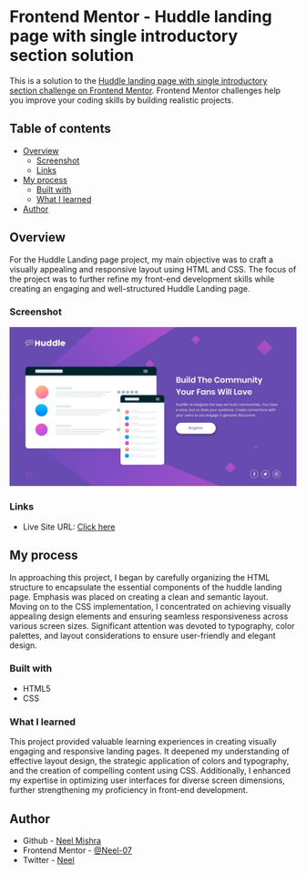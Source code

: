 # Frontend Mentor - Huddle landing page with single introductory section solution

This is a solution to the [Huddle landing page with single introductory section challenge on Frontend Mentor](https://www.frontendmentor.io/challenges/huddle-landing-page-with-a-single-introductory-section-B_2Wvxgi0). Frontend Mentor challenges help you improve your coding skills by building realistic projects. 

## Table of contents

- [Overview](#overview)
  - [Screenshot](#screenshot)
  - [Links](#links)
- [My process](#my-process)
  - [Built with](#built-with)
  - [What I learned](#what-i-learned)
- [Author](#author)


## Overview
For the Huddle Landing page project, my main objective was to craft a visually appealing and responsive layout using HTML and CSS. The focus of the project was to further refine my front-end development skills while creating an engaging and well-structured Huddle Landing page.
  
### Screenshot

![](./huddle-landing-page-with-single-introductory-section-master/design/desktop-design.jpg)

### Links
- Live Site URL: [Click here](https://neel-07.github.io/Huddle-landing-page/)

## My process
 In approaching this project, I began by carefully organizing the HTML structure to encapsulate the essential components of the huddle landing page. Emphasis was placed on creating a clean and semantic layout. Moving on to the CSS implementation, I concentrated on achieving visually appealing design elements and ensuring seamless responsiveness across various screen sizes. Significant attention was devoted to typography, color palettes, and layout considerations to ensure user-friendly and elegant design.

### Built with

- HTML5
- CSS 


### What I learned
This project provided valuable learning experiences in creating visually engaging and responsive landing pages. It deepened my understanding of effective layout design, the strategic application of colors and typography, and the creation of compelling content using CSS. Additionally, I enhanced my expertise in optimizing user interfaces for diverse screen dimensions, further strengthening my proficiency in front-end development.

## Author

- Github - [Neel Mishra](https://github.com/Neel-07)
- Frontend Mentor - [@Neel-07](https://www.frontendmentor.io/profile/Neel-07)
- Twitter - [Neel](https://twitter.com/NeelMis35789692)
